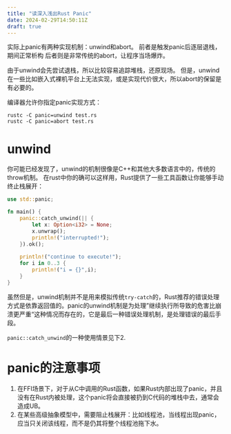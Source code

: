 ```yaml
---
title: "读深入浅出Rust Panic"
date: 2024-02-29T14:50:11Z
draft: true
---
```


实际上panic有两种实现机制：unwind和abort。
前者是触发panic后逐层退栈，期间正常析构
后者则是非常传统的abort，让程序当场爆炸。
<!--more-->
由于unwind会先尝试退栈，所以比较容易追踪堆栈，还原现场。
但是，unwind在一些比如嵌入式裸机平台上无法实现，或是实现代价很大，所以abort的保留是有必要的。

编译器允许你指定panic实现方式：
```shell
rustc -C panic=unwind test.rs
rustc -C panic=abort test.rs
```

# unwind
你可能已经发现了，unwind的机制很像是C++和其他大多数语言中的，传统的throw机制。
在rust中你的确可以这样用，Rust提供了一些工具函数让你能够手动终止栈展开：
```rust
use std::panic;

fn main() {
    panic::catch_unwind(|| {
        let x: Option<i32> = None;
        x.unwrap();
        println!("interrupted!");
    }).ok();
    
    println!("continue to execute!");
    for i in 0..3 {
        println!("i = {}",i);
    }
}
```

虽然但是，unwind机制并不是用来模拟传统`try-catch`的，Rust推荐的错误处理方式是依靠返回值的。panic的unwind机制是为处理”继续执行所导致的危害比崩溃更严重“这种情况而存在的，它是最后一种错误处理机制，是处理错误的最后手段。

`panic::catch_unwind`的一种使用情景见下2.

# panic的注意事项
1. 在FFI场景下，对于从C中调用的Rust函数，如果Rust内部出现了panic，并且没有在Rust内被处理，这个panic将会直接被扔到C代码的堆栈中去，通常会造成UB。
2. 在某些高级抽象模型中，需要阻止栈展开：比如线程池，当线程出现panic，应当只关闭该线程，而不是仍其将整个线程池拖下水。